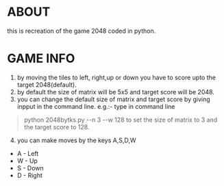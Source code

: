 # ABOUT
this is recreation of the game 2048 coded in python.

# GAME INFO
1. by moving the tiles to left, right,up or down you have to score upto the target 2048(default).
2. by default the size of matrix will be 5x5 and target score will be 2048.
3. you can change the default size of matrix and target score by giving inpput in the command line.
 e.g.:-
type in command line
>python 2048bytks.py --n 3 --w 128
  to set the size of matrix to 3 and the target score to 128.
4. you can make moves by the keys A,S,D,W
- A - Left
- W - Up
- S - Down
- D - Right



